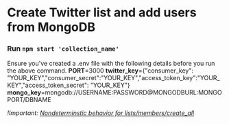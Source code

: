 # Create Twitter list and add users from MongoDB

### Run `npm start 'collection_name'`

Ensure you've created a .env  file with the following details before you run the above command.
**PORT**=3000
**twitter_key**={"consumer_key": "YOUR_KEY","consumer_secret":"YOUR_KEY","access_token_key":"YOUR_KEY","access_token_secret": "YOUR_KEY"}
**mongo_key**=mongodb://USERNAME:PASSWORD@MONGODBURL:MONGOPORT/DBNAME

*!Important: [Nondeterminstic behavior for lists/members/create_all](https://twittercommunity.com/t/nondeterminstic-behavior-for-lists-members-create-all/53640 "Twitter Community")*